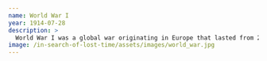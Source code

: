 ```yaml
---
name: World War I
year: 1914-07-28
description: >
  World War I was a global war originating in Europe that lasted from 28 July 1914 to 11 November 1918. It led to the mobilisation of more than 70 million military personnel making it one of the largest wars in history. The conflict will have a profound impact on Paris and France, and a few of the characters of In Search of Lost Time will actually partecipate in it.
image: /in-search-of-lost-time/assets/images/world_war.jpg
---
```

